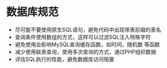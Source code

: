 # 数据库规范

+ 尽可能不要使用原生SQL语句，避免代码中出现带表前缀的表名
+ 查询条件使用数组的方式，这样可以过滤SQL注入特殊字符
+ 避免使用会影响MySQL查询缓存函数，如时间，随机数 等函数
+ 减少使用联表查询，使用多次查询的方式，通过PHP组织数据
+ 评估SQL执行的性能，避免数据库访问阻塞
